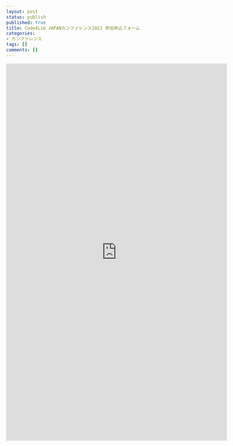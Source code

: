 ```yaml
---
layout: post
status: publish
published: true
title: Code4Lib JAPANカンファレンス2023 参加申込フォーム
categories:
- カンファレンス
tags: []
comments: []
---
```

<p><iframe src="https://docs.google.com/forms/d/e/1FAIpQLSfHg10_-sQ7bNV_HO6rEGV7yTq9-_0-NtgmX4RDwDVEH7uCVw/viewform?embedded=true" width="600" height="1024" frameborder="0" marginheight="0" marginwidth="0">読み込んでいます...</iframe></p>
